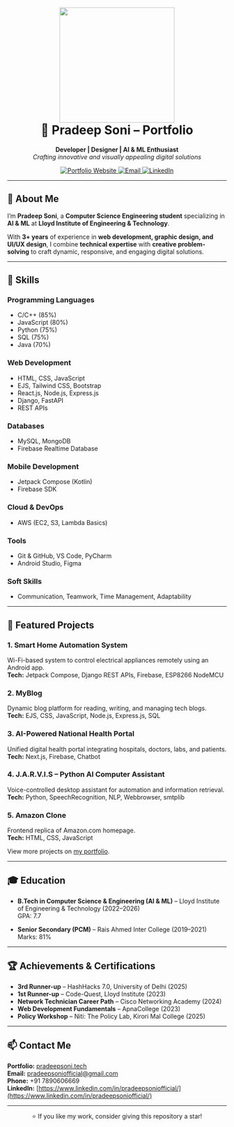 
<h1 align="center">
  <img width="264" height="264 alt="Fox-Icon" src="https://github.com/user-attachments/assets/49fa5317-0b07-47d9-84cd-74321db96608" /><br>
  🚀 Pradeep Soni – Portfolio
</h1>

<p align="center">
  <strong>Developer | Designer | AI & ML Enthusiast</strong><br>
  <em>Crafting innovative and visually appealing digital solutions</em>
</p>

<p align="center">
  <a href="https://pradeepsoni.tech" target="_blank">
    <img src="https://img.shields.io/badge/Website-pradeepsoni.tech-blue?style=for-the-badge&logo=google-chrome" alt="Portfolio Website">
  </a>
  <a href="mailto:pradeepsoniofficial@gmail.com">
    <img src="https://img.shields.io/badge/Email-pradeepsoniofficial%40gmail.com-red?style=for-the-badge&logo=gmail" alt="Email">
  </a>
  <a href="https://www.linkedin.com/in/pradeepsoniofficial" target="_blank">
    <img src="https://img.shields.io/badge/LinkedIn-Pradeep%20Soni-blue?style=for-the-badge&logo=linkedin" alt="LinkedIn">
  </a>
</p>

---

## 📌 About Me
I’m **Pradeep Soni**, a **Computer Science Engineering student** specializing in **AI & ML** at **Lloyd Institute of Engineering & Technology**.

With **3+ years** of experience in **web development, graphic design, and UI/UX design**, I combine **technical expertise** with **creative problem-solving** to craft dynamic, responsive, and engaging digital solutions.

---

## 🎯 Skills

### **Programming Languages**
- C/C++ (85%)
- JavaScript (80%)
- Python (75%)
- SQL (75%)
- Java (70%)

### **Web Development**
- HTML, CSS, JavaScript
- EJS, Tailwind CSS, Bootstrap
- React.js, Node.js, Express.js
- Django, FastAPI
- REST APIs

### **Databases**
- MySQL, MongoDB
- Firebase Realtime Database

### **Mobile Development**
- Jetpack Compose (Kotlin)
- Firebase SDK

### **Cloud & DevOps**
- AWS (EC2, S3, Lambda Basics)

### **Tools**
- Git & GitHub, VS Code, PyCharm
- Android Studio, Figma

### **Soft Skills**
- Communication, Teamwork, Time Management, Adaptability

---

## 💼 Featured Projects

### **1. Smart Home Automation System**
Wi-Fi-based system to control electrical appliances remotely using an Android app.  
**Tech:** Jetpack Compose, Django REST APIs, Firebase, ESP8266 NodeMCU

### **2. MyBlog**
Dynamic blog platform for reading, writing, and managing tech blogs.  
**Tech:** EJS, CSS, JavaScript, Node.js, Express.js, SQL

### **3. AI-Powered National Health Portal**
Unified digital health portal integrating hospitals, doctors, labs, and patients.  
**Tech:** Next.js, Firebase, Chatbot

### **4. J.A.R.V.I.S – Python AI Computer Assistant**
Voice-controlled desktop assistant for automation and information retrieval.  
**Tech:** Python, SpeechRecognition, NLP, Webbrowser, smtplib

### **5. Amazon Clone**
Frontend replica of Amazon.com homepage.  
**Tech:** HTML, CSS, JavaScript

View more projects on [my portfolio](https://pradeepsoni.tech).

---

## 🎓 Education

- **B.Tech in Computer Science & Engineering (AI & ML)** – Lloyd Institute of Engineering & Technology (2022–2026)  
  GPA: 7.7

- **Senior Secondary (PCM)** – Rais Ahmed Inter College (2019–2021)  
  Marks: 81%

---

## 🏆 Achievements & Certifications
- **3rd Runner-up** – HashHacks 7.0, University of Delhi (2025)
- **1st Runner-up** – Code-Quest, Lloyd Institute (2023)
- **Network Technician Career Path** – Cisco Networking Academy (2024)
- **Web Development Fundamentals** – ApnaCollege (2023)
- **Policy Workshop** – Niti: The Policy Lab, Kirori Mal College (2025)

---

## 📫 Contact Me

**Portfolio:** [pradeepsoni.tech](https://pradeepsoni.tech)  
**Email:** [pradeepsoniofficial@gmail.com](mailto:pradeepsoniofficial@gmail.com)  
**Phone:** +91 7890606669  
**LinkedIn:** [https://www.linkedin.com/in/pradeepsoniofficial/](https://www.linkedin.com/in/pradeepsoniofficial/)  

---

<p align="center">
  ⭐ If you like my work, consider giving this repository a star!
</p>
